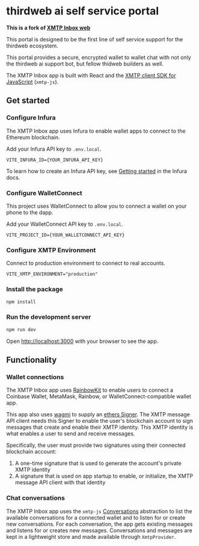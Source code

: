 # thirdweb ai self service portal

**This is a fork of [XMTP Inbox web](https://github.com/xmtp-labs/xmtp-inbox-web)**

This portal is designed to be the first line of self service support for the thirdweb ecosystem. 

This portal provides a secure, encrypted wallet to wallet chat with not only the thirdweb ai support bot, but fellow thidweb builders as well. 

The XMTP Inbox app is built with React and the [XMTP client SDK for JavaScript](https://github.com/xmtp/xmtp-js) (`xmtp-js`).

## Get started

### Configure Infura

The XMTP Inbox app uses Infura to enable wallet apps to connect to the Ethereum blockchain.

Add your Infura API key to `.env.local`.

```
VITE_INFURA_ID={YOUR_INFURA_API_KEY}
```

To learn how to create an Infura API key, see [Getting started](https://docs.infura.io/infura/getting-started) in the Infura docs.

### Configure WalletConnect

This project uses WalletConnect to allow you to connect a wallet on your phone to the dapp.

Add your WalletConnect API key to `.env.local`.

```
VITE_PROJECT_ID={YOUR_WALLETCONNECT_API_KEY}
```

### Configure XMTP Environment

Connect to production environment to connect to real accounts.

```
VITE_XMTP_ENVIRONMENT="production"
```

### Install the package

```bash
npm install
```

### Run the development server

```bash
npm run dev
```

Open [http://localhost:3000](http://localhost:3000) with your browser to see the app.

## Functionality

### Wallet connections

The XMTP Inbox app uses [RainbowKit](https://www.rainbowkit.com/) to enable users to connect a Coinbase Wallet, MetaMask, Rainbow, or WalletConnect-compatible wallet app.

This app also uses [wagmi](https://wagmi.sh/) to supply an [ethers Signer](https://docs.ethers.org/v5/api/signer/). The XMTP message API client needs this Signer to enable the user's blockchain account to sign messages that create and enable their XMTP identity. This XMTP identity is what enables a user to send and receive messages.

Specifically, the user must provide two signatures using their connected blockchain account:

1. A one-time signature that is used to generate the account's private XMTP identity
2. A signature that is used on app startup to enable, or initialize, the XMTP message API client with that identity

### Chat conversations

The XMTP Inbox app uses the `xmtp-js` [Conversations](https://github.com/xmtp/xmtp-js#conversations) abstraction to list the available conversations for a connected wallet and to listen for or create new conversations. For each conversation, the app gets existing messages and listens for or creates new messages. Conversations and messages are kept in a lightweight store and made available through `XmtpProvider`.
